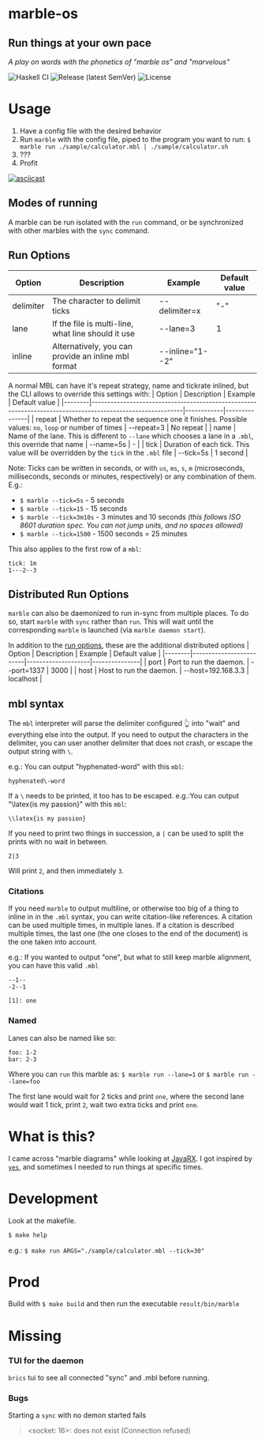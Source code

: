 # marble-os
## Run things at your own pace
_A play on words with the phonetics of "marble os" and "marvelous"_

![Haskell CI](https://github.com/jazcarate/marble-os/workflows/Haskell%20CI/badge.svg)
![Release (latest SemVer)](https://img.shields.io/github/v/release/jazcarate/marble-os?sort=semver)
![License](https://img.shields.io/github/license/jazcarate/marble-os)

# Usage
1. Have a config file with the desired behavior
1. Run `marble` with the config file, piped to the program you want to run: `$ marble run ./sample/calculator.mbl | ./sample/calculator.sh`
1. ???
1. Profit

[![asciicast](https://asciinema.org/a/ffFLLTRD5ozZj0zqgDzS7rA7D.svg)](https://asciinema.org/a/ffFLLTRD5ozZj0zqgDzS7rA7D)

## Modes of running
A marble can be run isolated with the `run` command, or be synchronized with other marbles with the `sync` command.

## Run Options
| Option    | Description                                         | Example         | Default value |
|-----------|-----------------------------------------------------|-----------------|---------------|
| delimiter | The character to delimit ticks                      | --delimiter=x   | "-"           |
| lane      | If the file is multi-line, what line should it use  | --lane=3        | 1             |
| inline    | Alternatively, you can provide an inline mbl format | --inline="1--2" |               |

A normal MBL can have it's repeat strategy, name and tickrate inlined, but the CLI allows to override this settings with:
| Option | Description                                                                                               | Example    | Default value |
|--------|-----------------------------------------------------------------------------------------------------------|------------|---------------|
| repeat | Whether to repeat the sequence one it finishes. Possible values: `no`, `loop` or number of times          | --repeat=3 | No repeat     |
| name   | Name of the lane. This is different to `--lane` which chooses a lane in a `.mbl`, this override that name | --name=5s  | -             |
| tick   | Duration of each tick. This value will be overridden by the `tick` in the `.mbl` file                     | --tick=5s  | 1 second      |


Note: Ticks can be written in seconds, or with `us`, `ms`, `s`, `m` (microseconds, milliseconds, seconds or minutes, respectively) or any combination of them.
E.g.: 
* `$ marble --tick=5s` - 5 seconds
* `$ marble --tick=15` - 15 seconds
* `$ marble --tick=3m10s` - 3 minutes and 10 seconds _(this follows ISO 8601 duration spec. You can not jump units, and no spaces allowed)_
* `$ marble --tick=1500` - 1500 seconds = 25 minutes

This also applies to the first row of a `mbl`:
```mbl
tick: 1m
1---2--3
```

## Distributed Run Options
`marble` can also be daemonized to run in-sync from multiple places.
To do so, start `marble` with `sync` rather than `run`. This will wait until the corresponding `marble` is launched (via `marble daemon start`).

In addition to the [run options](#Run-Options), these are the additional distributed options
| Option | Description             | Example            | Default value |
|--------|-------------------------|--------------------|---------------|
| port   | Port to run the daemon. | --port=1337        | 3000          |
| host   | Host to run the daemon. | --host=192.168.3.3 | localhost     |


## mbl syntax
The `mbl` interpreter will parse the delimiter configured 👆 into "wait" and everything else into the output.
If you need to output the characters in the delimiter, you can user another delimiter that does not crash, or escape the output string with `\`.

e.g.: You can output "hyphenated-word" with this `mbl`:
```mbl
hyphenated\-word
```

If a `\` needs to be printed, it too has to be escaped.
e.g.:You can output "\latex{is my passion}" with this `mbl`:
```mbl
\\latex{is my passion}
```

If you need to print two things in succession, a `|` can be used to split the prints with no wait in between.
```mbl
2|3
```
Will print `2`, and then immediately `3`.

### Citations
If you need `marble` to output multiline, or otherwise too big of a thing to inline in in the `.mbl` syntax, you can write citation-like references.
A citation can be used multiple times, in multiple lanes. If a citation is described multiple times, the last one (the one closes to the end of the document) is the one taken into account.

e.g.: If you wanted to output "one", but what to still keep marble alignment, you can have this valid `.mbl`
```mbl
--1--
-2--1

[1]: one
```

### Named
Lanes can also be named like so:
```mbl
foo: 1-2
bar: 2-3
```
Where you can `run` this marble as: `$ marble run --lane=1` or `$ marble run --lane=foo`

The first lane would wait for 2 ticks and print `one`, where the second lane would wait 1 tick, print `2`, wait two extra ticks and print `one`.

# What is this?
I came across "marble diagrams" while looking at [JavaRX](https://rxjs-dev.firebaseapp.com/guide/testing/marble-testing).
I got inspired by [`yes`](https://man7.org/linux/man-pages/man1/yes.1.html), and sometimes I needed to run things at specific times.

# Development
Look at the makefile.
```bash
$ make help
```

e.g.: `$ make run ARGS="./sample/calculator.mbl --tick=30"`

# Prod
Build with `$ make build` and then run the executable `result/bin/marble`

# Missing

### TUI for the daemon
`brics` tui to see all connected "sync" and .mbl before running.

### Bugs
Starting a `sync` with no demon started fails
> <socket: 16>: does not exist (Connection refused)